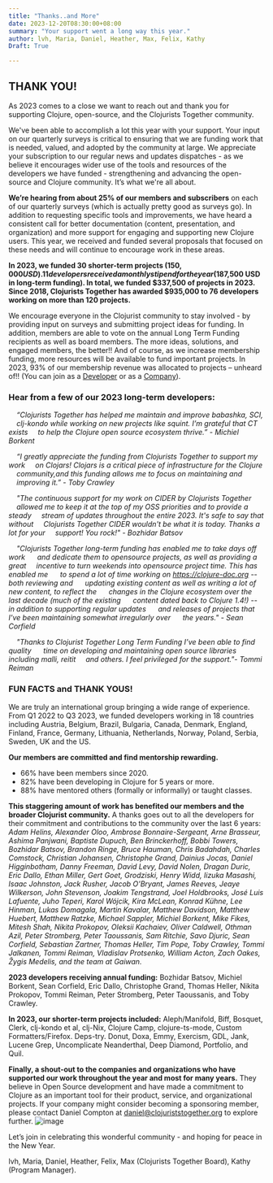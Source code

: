 ```yaml
---
title: "Thanks..and More"
date: 2023-12-20T08:30:00+08:00
summary: "Your support went a long way this year."
author: lvh, Maria, Daniel, Heather, Max, Felix, Kathy
Draft: True

---  
```


## THANK YOU!  
As 2023 comes to a close we want to reach out and thank you for supporting Clojure, open-source, and the Clojurists Together community.  

We've been able to accomplish a lot this year with your support.  Your input on our quarterly surveys is critical to ensuring that we are funding work that is needed, valued, and adopted by the community at large. We appreciate your subscription to our regular news and updates dispatches - as we believe it encourages wider use of the tools and resources of the developers we have funded - strengthening and advancing the open-source and Clojure community.  It’s what we're all about. 

**We’re hearing from about 25% of our members and subscribers** on each of our quarterly surveys (which is actually pretty good as surveys go). In addition to requesting specific tools and improvements, we have heard a consistent call for better documentation (content, presentation, and organization) and more support for engaging and supporting new Clojure users. This year, we received and funded several proposals that focused on these needs and will continue to encourage work in these areas.  

**In 2023, we funded 30 shorter-term projects ($150,000 USD). 11 developers received a monthly stipend for the year ($187,500 USD in long-term funding). In total, we  funded $337,500 of projects in 2023. Since 2018, Clojurists Together has awarded $935,000 to 76 developers working on more than 120 projects.**  

We encourage everyone in the Clojurist community to stay involved - by providing input on surveys and submitting project ideas for funding.  In addition, members are able  to vote on the  annual Long Term Funding recipients as well as board members.  The more ideas, solutions, and engaged members, the better!!  And of course, as we increase membership funding, more resources will be available to fund important projects.  In 2023, 93% of our membership revenue was allocated to projects  – unheard of!!  (You can join as a [Developer](https://www.clojuriststogether.org/developers/) or as a [Company](https://www.clojuriststogether.org/companies/)).

### Hear from a few of our 2023 long-term developers:  

&nbsp;&nbsp;&nbsp;&nbsp;*“Clojurists Together has helped me maintain and improve babashka, SCI,  &nbsp;&nbsp;&nbsp;&nbsp;clj-kondo while working on new projects like squint. I’m grateful that CT exists  &nbsp;&nbsp;&nbsp;&nbsp;to help the Clojure open source ecosystem thrive.” - Michiel Borkent*    

&nbsp;&nbsp;&nbsp;&nbsp;*“I greatly appreciate the funding from Clojurists Together to support my work &nbsp;&nbsp;&nbsp;&nbsp;on Clojars! Clojars is a critical piece of infrastructure for the Clojure &nbsp;&nbsp;&nbsp;&nbsp;community,and this funding allows me to focus on maintaining and &nbsp;&nbsp;&nbsp;&nbsp;improving it.” - Toby Crawley*  

&nbsp;&nbsp;&nbsp;&nbsp;*"The continuous support for my work on CIDER by Clojurists Together &nbsp;&nbsp;&nbsp;&nbsp;allowed me to keep it at the top of my OSS priorities and to provide a steady &nbsp;&nbsp;&nbsp;&nbsp;stream of updates throughout the entire 2023. It's safe to say that without &nbsp;&nbsp;&nbsp;&nbsp;Clojurists Together CIDER wouldn't be what it is today. Thanks a lot for your &nbsp;&nbsp;&nbsp;&nbsp;support! You rock!" - Bozhidar Batsov*    

&nbsp;&nbsp;&nbsp;&nbsp;*"Clojurists Together long-term funding has enabled me to take days off work &nbsp;&nbsp;&nbsp;&nbsp; and dedicate them to opensource projects, as well as providing a great &nbsp;&nbsp;&nbsp;&nbsp;incentive to turn weekends into opensource project time. This has enabled me &nbsp;&nbsp;&nbsp;&nbsp; to spend a lot of time working on https://clojure-doc.org -- both reviewing and &nbsp;&nbsp;&nbsp;&nbsp; updating existing content as well as writing a lot of new content, to reflect the &nbsp;&nbsp;&nbsp;&nbsp; changes in the Clojure ecosystem over the last decade (much of the existing &nbsp;&nbsp;&nbsp;&nbsp; content dated back to Clojure 1.4!) -- in addition to supporting regular updates &nbsp;&nbsp;&nbsp;&nbsp; and releases of projects that I've been maintaining somewhat irregularly over &nbsp;&nbsp;&nbsp;&nbsp; the years." - Sean Corfield*    

&nbsp;&nbsp;&nbsp;&nbsp;*"Thanks to Clojurist Together Long Term Funding I’ve been able to find quality &nbsp;&nbsp;&nbsp;&nbsp; time on developing and maintaining open source libraries including malli, reitit &nbsp;&nbsp;&nbsp;&nbsp;and others. I feel privileged for the support."- Tommi Reiman*    


### FUN FACTS and THANK YOUS!  
We are truly an international group bringing a wide range of experience. From Q1 2022 to Q3 2023, we funded developers working in 18 countries including  Austria, Belgium, Brazil, Bulgaria, Canada, Denmark, England, Finland, France, Germany, Lithuania, Netherlands, Norway, Poland, Serbia, Sweden, UK and the US.  

**Our members are committed and find mentorship rewarding.** 
- 66% have been members since 2020. 
- 82% have been developing in Clojure for 5 years or more.  
- 88% have mentored others (formally or informally) or taught classes. 

**This staggering amount of work has benefited our members and the broader Clojurist community.** A thanks goes out to all the developers for their commitment and contributions to the community over the last 6 years: *Adam Helins, Alexander Oloo, Ambrose Bonnaire-Sergeant, Arne Brasseur, Ashima Panjwani, Baptiste Dupuch, Ben Brinckerhoff, Bobbi Towers, Bozhidar Batsov, Brandon Ringe, Bruce Hauman, Chris Badahdah, Charles Comstock, Christian Johansen, Christophe Grand, Dainius Jocas, Daniel Higginbotham, Danny Freeman, David Levy, David Nolen, Dragan Duric, Eric Dallo, Ethan Miller, Gert Goet, Grodziski, Henry Widd, Iizuka Masashi, Isaac Johnston, Jack Rusher, Jacob O'Bryant, James Reeves, Jeaye Wilkerson, John Stevenson, Joakim Tengstrand, Joel Holdbrooks, José Luis Lafuente, Juho Teperi, Karol Wójcik, Kira McLean, Konrad Kühne, Lee Hinman, Lukas Domagala, Martin Kavalar, Matthew Davidson, Matthew Huebert, Matthew Ratzke, Michael Sappler, Michiel Borkent, Mike Fikes, Mitesh Shah, Nikita Prokopov, Oleksii Kachaiev, Oliver Caldwell, Othman Azil, Peter Stromberg, Peter Taoussanis, Sam Ritchie, Savo Djuric, Sean Corfield, Sebastian Zartner, Thomas Heller, Tim Pope, Toby Crawley, Tommi Jalkanen, Tommi Reiman, Vladislav Protsenko, William Acton, Zach Oakes, Žygis Medelis, and the team at Gaiwan.*

**2023 developers receiving annual funding:** Bozhidar Batsov, Michiel Borkent, Sean Corfield, Eric Dallo, Christophe Grand, Thomas Heller, Nikita Prokopov, Tommi Reiman, Peter Stromberg, Peter Taoussanis, and Toby Crawley. 

**In 2023, our shorter-term projects included:** Aleph/Manifold, Biff, Bosquet, Clerk, clj-kondo et al, clj-Nix, Clojure Camp, clojure-ts-mode, Custom Formatters/Firefox. Deps-try. Donut, Doxa, Emmy, Exercism, GDL, Jank, Lucene Grep, Uncomplicate Neanderthal, Deep Diamond, Portfolio, and Quil.

**Finally, a shout-out to the companies and organizations who have supported our work throughout the year and most for many years.** They believe in Open Source development and have made a commitment to Clojure as an important tool for their product, service, and organizational projects. If your company might consider becoming a sponsoring member, please contact Daniel Compton at daniel@clojuriststogether.org  to explore further. 
![image](https://github.com/clojurists-together/clojuriststogether.org/assets/14980147/2a4f571c-3394-4a19-855a-a0b2b5da3aae)



Let’s join in celebrating this wonderful community - and hoping for peace in the New Year. 

lvh, Maria, Daniel, Heather, Felix, Max (Clojurists Together Board), Kathy (Program Manager).

